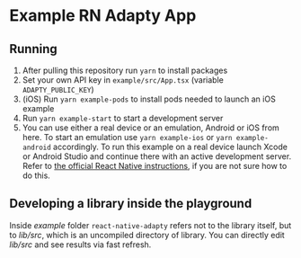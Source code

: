 # Example RN Adapty App

## Running
1. After pulling this repository run `yarn` to install packages
2. Set your own API key in `example/src/App.tsx` (variable `ADAPTY_PUBLIC_KEY`)
3. (iOS) Run `yarn example-pods` to install pods needed to launch an iOS example
4. Run `yarn example-start` to start a development server
5. You can use either a real device or an emulation, Android or iOS from here. To start an emulation use `yarn example-ios` or `yarn example-android` accordingly. To run this example on a real device launch Xcode or Android Studio and continue there with an active development server. Refer to [the official React Native instructions](https://reactnative.dev/docs/running-on-device), if you are not sure how to do this.

## Developing a library inside the playground
Inside _example_ folder `react-native-adapty` refers not to the library itself, but to _lib/src_, which is an uncompiled directory of library. You can directly edit _lib/src_ and see results via fast refresh.
